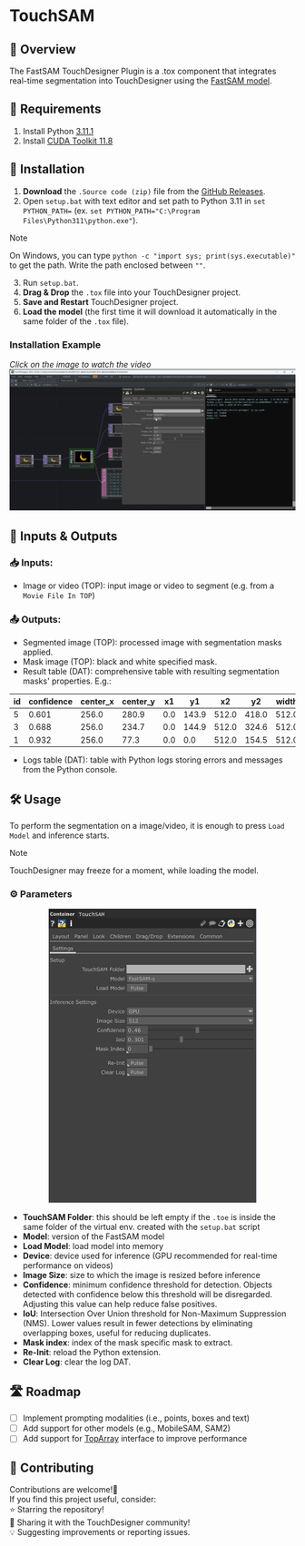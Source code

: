 # TouchSAM
## 🎨 Overview
The FastSAM TouchDesigner Plugin is a .tox component that integrates real-time segmentation into TouchDesigner using the [FastSAM model](https://docs.ultralytics.com/models/fast-sam/).

## 📌 Requirements
  1. Install Python [3.11.1](https://www.python.org/downloads/release/python-3111/)
  2. Install [CUDA Toolkit 11.8](https://developer.nvidia.com/cuda-11-8-0-download-archive)

## 🚀 Installation
1. **Download** the `.Source code (zip)` file from the [GitHub Releases](https://github.com/nicola-corbellini/TouchSAM/releases).
2. Open `setup.bat` with text editor and set path to Python 3.11 in `set PYTHON_PATH=` (ex. `set PYTHON_PATH="C:\Program Files\Python311\python.exe"`).
> [!NOTE]
> On Windows, you can type `python -c "import sys; print(sys.executable)"` to get the path.
> Write the path enclosed between `""`.
3. Run `setup.bat`.
4. **Drag & Drop** the `.tox` file into your TouchDesigner project.
5. **Save and Restart** TouchDesigner project.
6. **Load the model** (the first time it will download it automatically in the same folder of the `.tox` file).

### Installation Example
*Click on the image to watch the video*
[![Tutorial](assets/thumbnail.png)](https://vimeo.com/1068458589?share=copy)

## 🔄 Inputs & Outputs

### 📥 Inputs:
- Image or video (TOP): input image or video to segment (e.g. from a `Movie File In TOP`)
### 📤 Outputs:
- Segmented image (TOP): processed image with segmentation masks applied.
- Mask image (TOP): black and white specified mask.
- Result table (DAT): comprehensive table with resulting segmentation masks' properties. E.g.:

| id | confidence | center_x | center_y | x1  | y1    |   x2  |   y2  | width | height |  area    |
|----|------------|----------|----------|-----|-------|-------|-------|-------|--------|----------|
| 5  | 0.601      | 256.0    | 280.9    | 0.0 | 143.9 | 512.0 | 418.0 | 512.0 | 274.1  | 140350.6 |
| 3  | 0.688      | 256.0    | 234.7    | 0.0 | 144.9 | 512.0 | 324.6 | 512.0 | 179.8  | 92042.8  |
| 1  | 0.932      | 256.0    | 77.3     | 0.0 | 0.0   | 512.0 | 154.5 | 512.0 | 154.5  | 79112.5  |

- Logs table (DAT): table with Python logs storing errors and messages from the Python console.

## 🛠 Usage
To perform the segmentation on a image/video, it is enough to press `Load Model` and inference starts.
> [!NOTE]
> TouchDesigner may freeze for a moment, while loading the model.
### ⚙️ Parameters
<p align="center">
<img src="assets/image.png" width="366" height="518"/>
</p>

- **TouchSAM Folder**: this should be left empty if the `.toe` is inside the same folder of the virtual env. created with the `setup.bat` script
- **Model**: version of the FastSAM model
- **Load Model**: load model into memory
- **Device**: device used for inference (GPU recommended for real-time performance on videos)
- **Image Size**: size to which the image is resized before inference
- **Confidence**: minimum confidence threshold for detection. Objects detected with confidence below this threshold will be disregarded. Adjusting this value can help reduce false positives.
- **IoU**: Intersection Over Union threshold for Non-Maximum Suppression (NMS). Lower values result in fewer detections by eliminating overlapping boxes, useful for reducing duplicates.
- **Mask index**: index of the mask specific mask to extract.
- **Re-Init**: reload the Python extension.
- **Clear Log**: clear the log DAT.

## 🛣 Roadmap
- [ ] Implement prompting modalities (i.e., points, boxes and text)
- [ ] Add support for other models (e.g., MobileSAM, SAM2)
- [ ] Add support for [TopArray](https://github.com/IntentDev/TopArray) interface to improve performance

## 🤝 Contributing
Contributions are welcome!🫶  
If you find this project useful, consider:  
⭐ Starring the repository!  
🚀 Sharing it with the TouchDesigner community!  
💡 Suggesting improvements or reporting issues.

